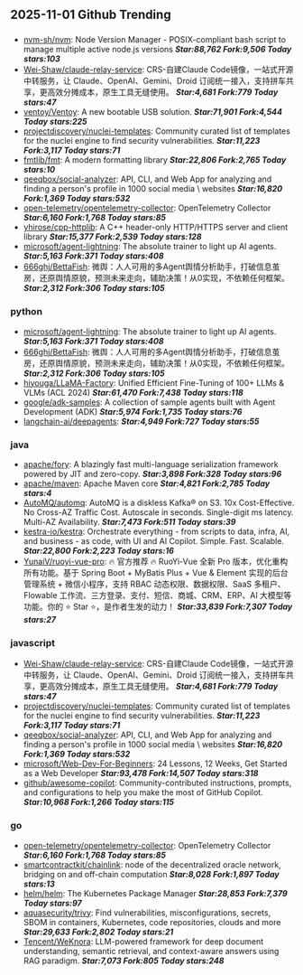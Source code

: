 ## 2025-11-01 Github Trending

### 
* [nvm-sh/nvm](https://github.com/nvm-sh/nvm): Node Version Manager - POSIX-compliant bash script to manage multiple active node.js versions ***Star:88,762 Fork:9,506 Today stars:103***
* [Wei-Shaw/claude-relay-service](https://github.com/Wei-Shaw/claude-relay-service): CRS-自建Claude Code镜像，一站式开源中转服务，让 Claude、OpenAI、Gemini、Droid 订阅统一接入，支持拼车共享，更高效分摊成本，原生工具无缝使用。 ***Star:4,681 Fork:779 Today stars:47***
* [ventoy/Ventoy](https://github.com/ventoy/Ventoy): A new bootable USB solution. ***Star:71,901 Fork:4,544 Today stars:225***
* [projectdiscovery/nuclei-templates](https://github.com/projectdiscovery/nuclei-templates): Community curated list of templates for the nuclei engine to find security vulnerabilities. ***Star:11,223 Fork:3,117 Today stars:71***
* [fmtlib/fmt](https://github.com/fmtlib/fmt): A modern formatting library ***Star:22,806 Fork:2,765 Today stars:10***
* [qeeqbox/social-analyzer](https://github.com/qeeqbox/social-analyzer): API, CLI, and Web App for analyzing and finding a person's profile in 1000 social media \ websites ***Star:16,820 Fork:1,369 Today stars:532***
* [open-telemetry/opentelemetry-collector](https://github.com/open-telemetry/opentelemetry-collector): OpenTelemetry Collector ***Star:6,160 Fork:1,768 Today stars:85***
* [yhirose/cpp-httplib](https://github.com/yhirose/cpp-httplib): A C++ header-only HTTP/HTTPS server and client library ***Star:15,377 Fork:2,539 Today stars:128***
* [microsoft/agent-lightning](https://github.com/microsoft/agent-lightning): The absolute trainer to light up AI agents. ***Star:5,163 Fork:371 Today stars:408***
* [666ghj/BettaFish](https://github.com/666ghj/BettaFish): 微舆：人人可用的多Agent舆情分析助手，打破信息茧房，还原舆情原貌，预测未来走向，辅助决策！从0实现，不依赖任何框架。 ***Star:2,312 Fork:306 Today stars:105***

### python
* [microsoft/agent-lightning](https://github.com/microsoft/agent-lightning): The absolute trainer to light up AI agents. ***Star:5,163 Fork:371 Today stars:408***
* [666ghj/BettaFish](https://github.com/666ghj/BettaFish): 微舆：人人可用的多Agent舆情分析助手，打破信息茧房，还原舆情原貌，预测未来走向，辅助决策！从0实现，不依赖任何框架。 ***Star:2,312 Fork:306 Today stars:105***
* [hiyouga/LLaMA-Factory](https://github.com/hiyouga/LLaMA-Factory): Unified Efficient Fine-Tuning of 100+ LLMs & VLMs (ACL 2024) ***Star:61,470 Fork:7,438 Today stars:118***
* [google/adk-samples](https://github.com/google/adk-samples): A collection of sample agents built with Agent Development (ADK) ***Star:5,974 Fork:1,735 Today stars:76***
* [langchain-ai/deepagents](https://github.com/langchain-ai/deepagents):  ***Star:4,949 Fork:727 Today stars:55***

### java
* [apache/fory](https://github.com/apache/fory): A blazingly fast multi-language serialization framework powered by JIT and zero-copy. ***Star:3,898 Fork:328 Today stars:96***
* [apache/maven](https://github.com/apache/maven): Apache Maven core ***Star:4,821 Fork:2,785 Today stars:4***
* [AutoMQ/automq](https://github.com/AutoMQ/automq): AutoMQ is a diskless Kafka® on S3. 10x Cost-Effective. No Cross-AZ Traffic Cost. Autoscale in seconds. Single-digit ms latency. Multi-AZ Availability. ***Star:7,473 Fork:511 Today stars:39***
* [kestra-io/kestra](https://github.com/kestra-io/kestra): Orchestrate everything - from scripts to data, infra, AI, and business - as code, with UI and AI Copilot. Simple. Fast. Scalable. ***Star:22,800 Fork:2,223 Today stars:16***
* [YunaiV/ruoyi-vue-pro](https://github.com/YunaiV/ruoyi-vue-pro): 🔥 官方推荐 🔥 RuoYi-Vue 全新 Pro 版本，优化重构所有功能。基于 Spring Boot + MyBatis Plus + Vue & Element 实现的后台管理系统 + 微信小程序，支持 RBAC 动态权限、数据权限、SaaS 多租户、Flowable 工作流、三方登录、支付、短信、商城、CRM、ERP、AI 大模型等功能。你的 ⭐️ Star ⭐️，是作者生发的动力！ ***Star:33,839 Fork:7,307 Today stars:27***

### javascript
* [Wei-Shaw/claude-relay-service](https://github.com/Wei-Shaw/claude-relay-service): CRS-自建Claude Code镜像，一站式开源中转服务，让 Claude、OpenAI、Gemini、Droid 订阅统一接入，支持拼车共享，更高效分摊成本，原生工具无缝使用。 ***Star:4,681 Fork:779 Today stars:47***
* [projectdiscovery/nuclei-templates](https://github.com/projectdiscovery/nuclei-templates): Community curated list of templates for the nuclei engine to find security vulnerabilities. ***Star:11,223 Fork:3,117 Today stars:71***
* [qeeqbox/social-analyzer](https://github.com/qeeqbox/social-analyzer): API, CLI, and Web App for analyzing and finding a person's profile in 1000 social media \ websites ***Star:16,820 Fork:1,369 Today stars:532***
* [microsoft/Web-Dev-For-Beginners](https://github.com/microsoft/Web-Dev-For-Beginners): 24 Lessons, 12 Weeks, Get Started as a Web Developer ***Star:93,478 Fork:14,507 Today stars:318***
* [github/awesome-copilot](https://github.com/github/awesome-copilot): Community-contributed instructions, prompts, and configurations to help you make the most of GitHub Copilot. ***Star:10,968 Fork:1,266 Today stars:115***

### go
* [open-telemetry/opentelemetry-collector](https://github.com/open-telemetry/opentelemetry-collector): OpenTelemetry Collector ***Star:6,160 Fork:1,768 Today stars:85***
* [smartcontractkit/chainlink](https://github.com/smartcontractkit/chainlink): node of the decentralized oracle network, bridging on and off-chain computation ***Star:8,028 Fork:1,897 Today stars:13***
* [helm/helm](https://github.com/helm/helm): The Kubernetes Package Manager ***Star:28,853 Fork:7,379 Today stars:97***
* [aquasecurity/trivy](https://github.com/aquasecurity/trivy): Find vulnerabilities, misconfigurations, secrets, SBOM in containers, Kubernetes, code repositories, clouds and more ***Star:29,633 Fork:2,802 Today stars:21***
* [Tencent/WeKnora](https://github.com/Tencent/WeKnora): LLM-powered framework for deep document understanding, semantic retrieval, and context-aware answers using RAG paradigm. ***Star:7,073 Fork:805 Today stars:248***
